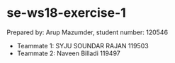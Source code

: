 # se-ws18-exercise-1
Prepared by: Arup Mazumder, student number: 120546
* Teammate 1: SYJU SOUNDAR RAJAN 119503
* Teammate 2: Naveen Billadi 119497
